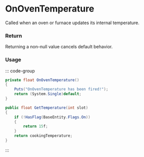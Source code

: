 <Badge type="danger" text="Carbon Compatible"/><Badge type="warning" text="Oxide Compatible"/>
# OnOvenTemperature
Called when an oven or furnace updates its internal temperature.
### Return
Returning a non-null value cancels default behavior.

### Usage
::: code-group
```csharp [Example]
private float OnOvenTemperature()
{
	Puts("OnOvenTemperature has been fired!");
	return (System.Single)default;
}
```
```csharp [Source — Assembly-CSharp @ BaseOven]
public float GetTemperature(int slot)
{
	if (!HasFlag(BaseEntity.Flags.On))
	{
		return 15f;
	}
	return cookingTemperature;
}

```
:::
